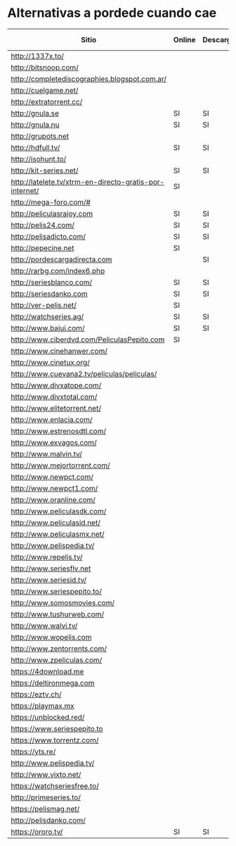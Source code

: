 # Alternativas a pordede cuando cae



|Sitio                          |Online         |Descarga       |Torrent        |Registro Necesario |
|-------------------------------|---------------|---------------|---------------|-------------------|
|http://1337x.to/               |               |               |SI             |                   |
|http://bitsnoop.com/           |               |               |SI             |                   |
|http://completediscographies.blogspot.com.ar/  |               |               |SI                 |              
|http://cuelgame.net/           |               |               |SI             |
|http://extratorrent.cc/        |               |               |SI             |
|http://gnula.se                |SI             |SI             |               |
|http://gnula.nu                |SI             |SI             |               |
|http://grupots.net             |               |               |               |SI
|http://hdfull.tv/              |SI             |SI             |               |
|http://isohunt.to/             |               |               |SI             |
|http://kit-series.net/         |SI             |SI             |               |
|http://latelete.tv/xtrm-en-directo-gratis-por-internet/|   SI  |               |
|http://mega-foro.com/#         |               |               |               |SI
|http://peliculasrajoy.com      |SI             |SI             |               |
|http://pelis24.com/            |SI             |SI             |               |
|http://pelisadicto.com/        |SI             |SI             |               |
|http://pepecine.net            |SI             |               |               |
|http://pordescargadirecta.com  |               |SI             |               |SI
|http://rarbg.com/index6.php    |               |               |SI             |
|http://seriesblanco.com/       |SI             |SI             |               |
|http://seriesdanko.com         |SI             |SI             |               |
|http://ver-pelis.net/          |SI             |               |               |
|http://watchseries.ag/         |SI             |SI             |               |
|http://www.bajui.com/          |SI             |SI             |               |
|http://www.ciberdvd.com/PeliculasPepito.com| SI              |               |         |OPCIONAL   
|http://www.cinehanwer.com/     |               |               |               |
|http://www.cinetux.org/        |               |               |               |
|http://www.cuevana2.tv/peliculas/peliculas/|               |               |               |
|http://www.divxatope.com/      |               |               |               |
|http://www.divxtotal.com/      |               |               |               |
|http://www.elitetorrent.net/   |               |               |               |
|http://www.enlacia.com/        |               |               |               |
|http://www.estrenosdtl.com/    |               |               |               |
|http://www.exvagos.com/        |               |               |               |
|http://www.malvin.tv/          |               |               |               |
|http://www.mejortorrent.com/   |               |               |               |
|http://www.newpct.com/         |               |               |               |
|http://www.newpct1.com/        |               |               |               |
|http://www.oranline.com/       |               |               |               |
|http://www.peliculasdk.com/    |               |               |               |
|http://www.peliculasid.net/    |               |               |               |
|http://www.peliculasmx.net/    |               |               |               |
|http://www.pelispedia.tv/      |               |               |               |
|http://www.repelis.tv/         |               |               |               |
|http://www.seriesflv.net       |               |               |               |
|http://www.seriesid.tv/        |               |               |               |
|http://www.seriespepito.to/    |               |               |               |
|http://www.somosmovies.com/    |               |               |               |
|http://www.tushurweb.com/      |               |               |               |
|http://www.walvi.tv/           |               |               |               |
|http://www.wopelis.com         |               |               |               |
|http://www.zentorrents.com/    |               |               |               |
|http://www.zpeliculas.com/     |               |               |               |
|https://4download.me           |               |               |               |
|https://deltironmega.com       |               |               |               |
|https://eztv.ch/               |               |               |               |
|https://playmax.mx             |               |               |               |
|https://unblocked.red/         |               |               |               |
|https://www.seriespepito.to    |               |               |               |
|https://www.torrentz.com/      |               |               |               |
|https://yts.re/                |               |               |               |
|http://www.pelispedia.tv/      |               |               |               |
|http://www.vixto.net/          |               |               |               |               |
https://watchseriesfree.to/     |               |               |               |               |
http://primeseries.to/          |               |               |               |               |
https://pelismag.net/           |               |               |               |               |
http://pelisdanko.com/          |               |               |               |               |
https://ororo.tv/               |SI             |SI             |               |OPCIONAL       |

